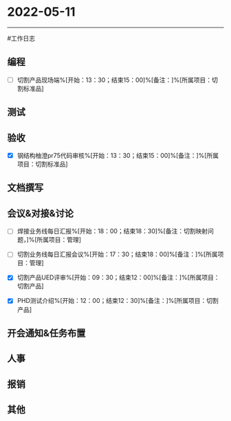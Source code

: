 # 2022-05-11 

---

#工作日志

## 编程
- [ ] 切割产品现场端%[开始：13：30；结束15：00]%[备注：]%[所属项目：切割标准品]



## 测试



## 验收
- [x]  钢结构柚澄pr75代码审核%[开始：13：30；结束15：00]%[备注：]%[所属项目：切割标准品]



## 文档撰写 



## 会议&对接&讨论

- [ ] 焊接业务线每日汇报%[开始：18：00；结束18：30]%[备注：切割映射问题，]%[所属项目：管理]
- [ ] 切割业务线每日汇报会议%[开始：17：30；结束18：00]%[备注：]%[所属项目：管理]
- [x] 切割产品UED评审%[开始：09：30；结束12：00]%[备注：]%[所属项目：切割产品]
- [x] PHD测试介绍%[开始：12：00；结束12：30]%[备注：]%[所属项目：切割产品]


## 开会通知&任务布置



## 人事



## 报销



## 其他



